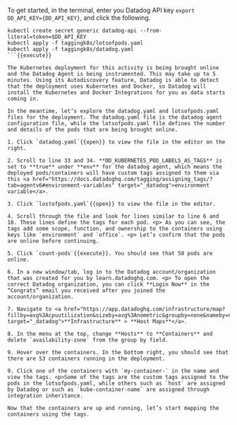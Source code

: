 
To get started, in the terminal, enter you Datadog API key `export DD_API_KEY={DD_API_KEY}`, and click the following.

```
kubectl create secret generic datadog-api --from-literal=token=$DD_API_KEY
kubectl apply -f taggingk8s/lotsofpods.yaml
kubectl apply -f taggingk8s/datadog.yaml
```{{execute}}

The Kubernetes deployment for this activity is being brought online and the Datadog Agent is being instrumented. This may take up to 5 minutes. Using its Autodiscovery feature, Datadog is able to detect that the deployment uses Kubernetes and Docker, so Datadog will install the Kubernetes and Docker Integrations for you as data starts coming in. 

In the meantime, let’s explore the datadog.yaml and lotsofpods.yaml files for the deployment. The datadog.yaml file is the datadog agent configuration file, while the lotsofpods.yaml file defines the number and details of the pods that are being brought online.

1. Click `datadog.yaml`{{open}} to view the file in the editor on the right.

2. Scroll to line 33 and 34. **DD_KUBERNETES_POD_LABELS_AS_TAGS** is set to **true** under **env** for the datadog agent, which means the deployed pods/containers will have custom tags assigned to them via this <a href="https://docs.datadoghq.com/tagging/assigning_tags/?tab=agentv6#environment-variables" target="_datadog">environment variable</a>.

3. Click `lostofpods.yaml`{{open}} to view the file in the editor.

4. Scroll through the file and look for lines similar to line 6 and 18. These lines define the tags for each pod. <p> As you can see, the tags add some scope, function, and ownership to the containers using keys like `environment` and `office`. <p> Let’s confirm that the pods are online before continuing.

5. Click `count-pods`{{execute}}. You should see that 50 pods are online.

6. In a new window/tab, log in to the Datadog account/organization that was created for you by learn.datadoghq.com. <p> To open the correct Datadog organization, you can click **Login Now** in the “Congrats” email you received after you joined the account/organization.

7. Navigate to <a href="https://app.datadoghq.com/infrastructure/map?fillby=avg%3Acpuutilization&sizeby=avg%3Anometric&groupby=none&nameby=name&nometrichosts=false&tvMode=false&nogrouphosts=true&palette=green_to_orange&paletteflip=false&node_type=host" target="_datadog">**Infrastructure** > **Host Maps**</a>.

8. In the menu at the top, change **Hosts** to **Containers** and delete `availability-zone` from the group by field.

9. Hover over the containers. In the bottom right, you should see that there are 53 containers running in the deployment.

9. Click one of the containers with `my-container-` in the name and view the tags. <p>Some of the tags are the custom tags assigned to the pods in the lotsofpods.yaml, while others such as `host` are assigned by Datadog or such as `kube-container-name` are assigned through integration inheritance.

Now that the containers are up and running, let’s start mapping the containers using the tags.
